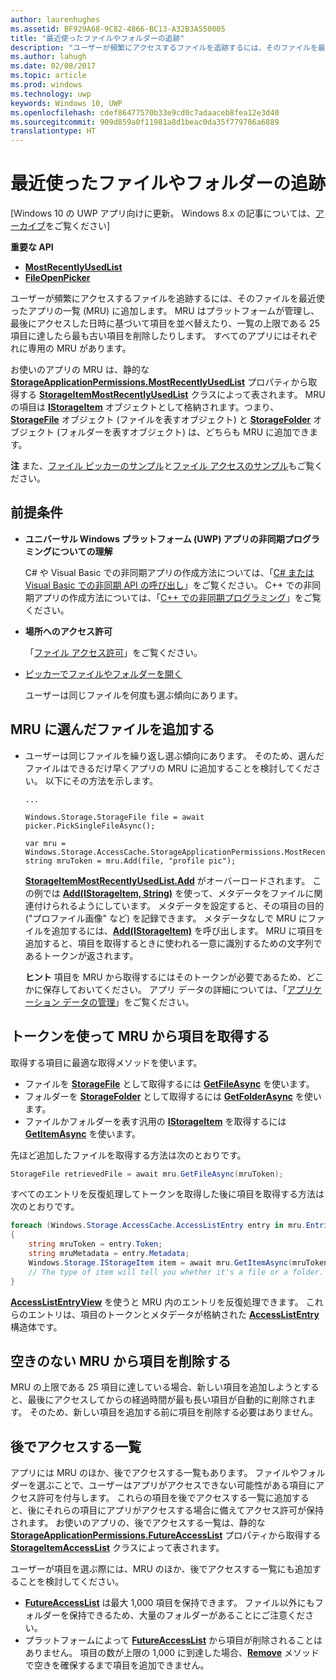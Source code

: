 ```yaml
---
author: laurenhughes
ms.assetid: BF929A68-9C82-4866-BC13-A32B3A550005
title: "最近使ったファイルやフォルダーの追跡"
description: "ユーザーが頻繁にアクセスするファイルを追跡するには、そのファイルを最近使ったアプリの一覧 (MRU) に追加します。"
ms.author: lahugh
ms.date: 02/08/2017
ms.topic: article
ms.prod: windows
ms.technology: uwp
keywords: Windows 10, UWP
ms.openlocfilehash: cdef86477570b33e9cd0c7adaaceb8fea12e3d40
ms.sourcegitcommit: 909d859a0f11981a8d1beac0da35f779786a6889
translationtype: HT
---
```

# <a name="track-recently-used-files-and-folders"></a>最近使ったファイルやフォルダーの追跡

\[Windows 10 の UWP アプリ向けに更新。 Windows 8.x の記事については、[アーカイブ](http://go.microsoft.com/fwlink/p/?linkid=619132)をご覧ください\]


**重要な API**

- [**MostRecentlyUsedList**](https://msdn.microsoft.com/library/windows/apps/br207458)
- [**FileOpenPicker**](https://msdn.microsoft.com/library/windows/apps/hh738369)

ユーザーが頻繁にアクセスするファイルを追跡するには、そのファイルを最近使ったアプリの一覧 (MRU) に追加します。 MRU はプラットフォームが管理し、最後にアクセスした日時に基づいて項目を並べ替えたり、一覧の上限である 25 項目に達したら最も古い項目を削除したりします。 すべてのアプリにはそれぞれに専用の MRU があります。

お使いのアプリの MRU は、静的な [**StorageApplicationPermissions.MostRecentlyUsedList**](https://msdn.microsoft.com/library/windows/apps/br207458) プロパティから取得する [**StorageItemMostRecentlyUsedList**](https://msdn.microsoft.com/library/windows/apps/br207475) クラスによって表されます。 MRU の項目は [**IStorageItem**](https://msdn.microsoft.com/library/windows/apps/br227129) オブジェクトとして格納されます。つまり、[**StorageFile**](https://msdn.microsoft.com/library/windows/apps/br227171) オブジェクト (ファイルを表すオブジェクト) と [**StorageFolder**](https://msdn.microsoft.com/library/windows/apps/br227230) オブジェクト (フォルダーを表すオブジェクト) は、どちらも MRU に追加できます。

**注**  また、[ファイル ピッカーのサンプル](http://go.microsoft.com/fwlink/p/?linkid=619994)と[ファイル アクセスのサンプル](http://go.microsoft.com/fwlink/p/?linkid=619995)もご覧ください。

 

## <a name="prerequisites"></a>前提条件

-   **ユニバーサル Windows プラットフォーム (UWP) アプリの非同期プログラミングについての理解**

    C# や Visual Basic での非同期アプリの作成方法については、「[C# または Visual Basic での非同期 API の呼び出し](https://msdn.microsoft.com/library/windows/apps/mt187337)」をご覧ください。 C++ での非同期アプリの作成方法については、「[C++ での非同期プログラミング](https://msdn.microsoft.com/library/windows/apps/mt187334)」をご覧ください。

-   **場所へのアクセス許可**

    「[ファイル アクセス許可](file-access-permissions.md)」をご覧ください。

-   [ピッカーでファイルやフォルダーを開く](quickstart-using-file-and-folder-pickers.md)

    ユーザーは同じファイルを何度も選ぶ傾向にあります。

 ## <a name="add-a-picked-file-to-the-mru"></a>MRU に選んだファイルを追加する

-   ユーザーは同じファイルを繰り返し選ぶ傾向にあります。 そのため、選んだファイルはできるだけ早くアプリの MRU に追加することを検討してください。 以下にその方法を示します。

    ```CSharp
    ...

    Windows.Storage.StorageFile file = await picker.PickSingleFileAsync();

    var mru = Windows.Storage.AccessCache.StorageApplicationPermissions.MostRecentlyUsedList;
    string mruToken = mru.Add(file, "profile pic");
    ```

    [**StorageItemMostRecentlyUsedList.Add**](https://msdn.microsoft.com/library/windows/apps/br207476) がオーバーロードされます。 この例では [**Add(IStorageItem, String)**](https://msdn.microsoft.com/library/windows/apps/br207481) を使って、メタデータをファイルに関連付けられるようにしています。 メタデータを設定すると、その項目の目的 ("プロファイル画像" など) を記録できます。 メタデータなしで MRU にファイルを追加するには、[**Add(IStorageItem)**](https://msdn.microsoft.com/library/windows/apps/br207480) を呼び出します。 MRU に項目を追加すると、項目を取得するときに使われる一意に識別するための文字列であるトークンが返されます。

    **ヒント**   項目を MRU から取得するにはそのトークンが必要であるため、どこかに保存しておいてください。 アプリ データの詳細については、「[アプリケーション データの管理](https://msdn.microsoft.com/library/windows/apps/hh465109)」をご覧ください。

     

## <a name="use-a-token-to-retrieve-an-item-from-the-mru"></a>トークンを使って MRU から項目を取得する

取得する項目に最適な取得メソッドを使います。

-   ファイルを [**StorageFile**](https://msdn.microsoft.com/library/windows/apps/br227171) として取得するには [**GetFileAsync**](https://msdn.microsoft.com/library/windows/apps/br207486) を使います。
-   フォルダーを [**StorageFolder**](https://msdn.microsoft.com/library/windows/apps/br227230) として取得するには [**GetFolderAsync**](https://msdn.microsoft.com/library/windows/apps/br207489) を使います。
-   ファイルかフォルダーを表す汎用の [**IStorageItem**](https://msdn.microsoft.com/library/windows/apps/br227129) を取得するには [**GetItemAsync**](https://msdn.microsoft.com/library/windows/apps/br207492) を使います。

先ほど追加したファイルを取得する方法は次のとおりです。

```csharp
StorageFile retrievedFile = await mru.GetFileAsync(mruToken);
```

すべてのエントリを反復処理してトークンを取得した後に項目を取得する方法は次のとおりです。

```csharp
foreach (Windows.Storage.AccessCache.AccessListEntry entry in mru.Entries)
{
    string mruToken = entry.Token;
    string mruMetadata = entry.Metadata;
    Windows.Storage.IStorageItem item = await mru.GetItemAsync(mruToken);
    // The type of item will tell you whether it's a file or a folder.
}
```

[**AccessListEntryView**](https://msdn.microsoft.com/library/windows/apps/br227349) を使うと MRU 内のエントリを反復処理できます。 これらのエントリは、項目のトークンとメタデータが格納された [**AccessListEntry**](https://msdn.microsoft.com/library/windows/apps/br227348) 構造体です。

## <a name="removing-items-from-the-mru-when-its-full"></a>空きのない MRU から項目を削除する

MRU の上限である 25 項目に達している場合、新しい項目を追加しようとすると、最後にアクセスしてからの経過時間が最も長い項目が自動的に削除されます。 そのため、新しい項目を追加する前に項目を削除する必要はありません。

## <a name="future-access-list"></a>後でアクセスする一覧

アプリには MRU のほか、後でアクセスする一覧もあります。 ファイルやフォルダーを選ぶことで、ユーザーはアプリがアクセスできない可能性がある項目にアクセス許可を付与します。 これらの項目を後でアクセスする一覧に追加すると、後にそれらの項目にアプリがアクセスする場合に備えてアクセス許可が保持されます。 お使いのアプリの、後でアクセスする一覧は、静的な [**StorageApplicationPermissions.FutureAccessList**](https://msdn.microsoft.com/library/windows/apps/br207457) プロパティから取得する [**StorageItemAccessList**](https://msdn.microsoft.com/library/windows/apps/br207459) クラスによって表されます。

ユーザーが項目を選ぶ際には、MRU のほか、後でアクセスする一覧にも追加することを検討してください。

-   [**FutureAccessList**](https://msdn.microsoft.com/library/windows/apps/br207457) は最大 1,000 項目を保持できます。 ファイル以外にもフォルダーを保持できるため、大量のフォルダーがあることにご注意ください。
-   プラットフォームによって [**FutureAccessList**](https://msdn.microsoft.com/library/windows/apps/br207457) から項目が削除されることはありません。 項目の数が上限の 1,000 に到達した場合、[**Remove**](https://msdn.microsoft.com/library/windows/apps/br207497) メソッドで空きを確保するまで項目を追加できません。

 

 
